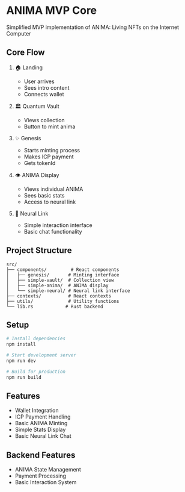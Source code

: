 # ANIMA MVP Core

Simplified MVP implementation of ANIMA: Living NFTs on the Internet Computer

## Core Flow

1. 🏠 Landing
   - User arrives
   - Sees intro content
   - Connects wallet

2. 🏛️ Quantum Vault
   - Views collection
   - Button to mint anima

3. ✨ Genesis
   - Starts minting process
   - Makes ICP payment
   - Gets tokenId

4. 👁️ ANIMA Display
   - Views individual ANIMA
   - Sees basic stats
   - Access to neural link

5. 🧠 Neural Link
   - Simple interaction interface
   - Basic chat functionality

## Project Structure

```
src/
├── components/         # React components
│   ├── genesis/       # Minting interface
│   ├── simple-vault/  # Collection view
│   ├── simple-anima/  # ANIMA display
│   └── simple-neural/ # Neural link interface
├── contexts/          # React contexts
├── utils/             # Utility functions
└── lib.rs            # Rust backend
```

## Setup

```bash
# Install dependencies
npm install

# Start development server
npm run dev

# Build for production
npm run build
```

## Features

- Wallet Integration
- ICP Payment Handling
- Basic ANIMA Minting
- Simple Stats Display
- Basic Neural Link Chat

## Backend Features

- ANIMA State Management
- Payment Processing
- Basic Interaction System
